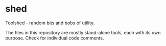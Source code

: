 shed
====

Toolshed - random bits and bobs of utility.

The files in this repository are mostly stand-alone tools, each with its own
purpose. Check for individual code comments.
